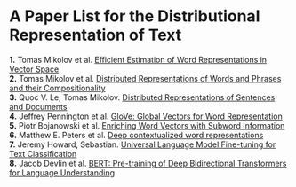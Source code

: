 # A Paper List for the Distributional Representation of Text

**1.** Tomas Mikolov et al. [Efficient Estimation of Word Representations in Vector Space][1]  
**2.** Tomas Mikolov et al. [Distributed Representations of Words and Phrases and their Compositionality][2]  
**3.** Quoc V. Le, Tomas Mikolov. [Distributed Representations of Sentences and Documents][3]  
**4.** Jeffrey Pennington et al. [GloVe: Global Vectors for Word Representation][4]  
**5.** Piotr Bojanowski et al. [Enriching Word Vectors with Subword Information][5]  
**6.** Matthew E. Peters et al. [Deep contextualized word representations][6]  
**7.** Jeremy Howard, Sebastian. [Universal Language Model Fine-tuning for Text Classification][7]  
**8.** Jacob Devlin et al. [BERT: Pre-training of Deep Bidirectional Transformers for Language Understanding][8]

[1]:https://arxiv.org/abs/1301.3781
[2]:https://arxiv.org/abs/1310.4546
[3]:https://arxiv.org/abs/1405.4053
[4]:https://nlp.stanford.edu/pubs/glove.pdf
[5]:https://arxiv.org/abs/1607.04606
[6]:https://arxiv.org/abs/1802.05365?context=cs
[7]:https://arxiv.org/abs/1801.06146
[8]:https://arxiv.org/abs/1810.04805